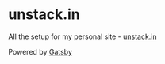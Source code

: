 # unstack.in

All the setup for my personal site - [unstack.in](https://unstack.in)

Powered by [Gatsby](https://www.gatsbyjs.org/)
